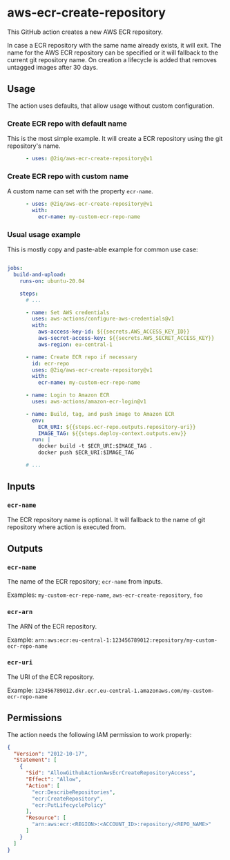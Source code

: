 # aws-ecr-create-repository

This GitHub action creates a new AWS ECR repository.

In case a ECR repository with the same name already exists, it will exit.
The name for the AWS ECR repository can be specified or it will fallback to the current git repository name.
On creation a lifecycle is added that removes untagged images after 30 days.

## Usage

The action uses defaults, that allow usage without custom configuration.

### Create ECR repo with default name

This is the most simple example.
It will create a ECR repository using the git repository's name.

```yaml
      - uses: @2iq/aws-ecr-create-repository@v1
```

### Create ECR repo with custom name

A custom name can set with the property `ecr-name`.

```yaml
      - uses: @2iq/aws-ecr-create-repository@v1
        with:
          ecr-name: my-custom-ecr-repo-name
```

### Usual usage example

This is mostly copy and paste-able example for common use case:

```yaml

jobs:
  build-and-upload:
    runs-on: ubuntu-20.04

    steps:
      # ...

      - name: Set AWS credentials
        uses: aws-actions/configure-aws-credentials@v1
        with:
          aws-access-key-id: ${{secrets.AWS_ACCESS_KEY_ID}}
          aws-secret-access-key: ${{secrets.AWS_SECRET_ACCESS_KEY}}
          aws-region: eu-central-1

      - name: Create ECR repo if necessary
        id: ecr-repo
        uses: @2iq/aws-ecr-create-repository@v1
        with:
          ecr-name: my-custom-ecr-repo-name

      - name: Login to Amazon ECR
        uses: aws-actions/amazon-ecr-login@v1

      - name: Build, tag, and push image to Amazon ECR
        env:
          ECR_URI: ${{steps.ecr-repo.outputs.repository-uri}}
          IMAGE_TAG: ${{steps.deploy-context.outputs.env}}
        run: |
          docker build -t $ECR_URI:$IMAGE_TAG .
          docker push $ECR_URI:$IMAGE_TAG

      # ...
```

## Inputs

### `ecr-name`

The ECR repository name is optional.
It will fallback to the name of git repository where action is executed from.

## Outputs

### `ecr-name`

The name of the ECR repository; `ecr-name` from inputs.

Examples: `my-custom-ecr-repo-name`, `aws-ecr-create-repository`, `foo`

### `ecr-arn`

The ARN of the ECR repository.

Example: `arn:aws:ecr:eu-central-1:123456789012:repository/my-custom-ecr-repo-name`

### `ecr-uri`

The URI of the ECR repository.

Example: `123456789012.dkr.ecr.eu-central-1.amazonaws.com/my-custom-ecr-repo-name`

## Permissions

The action needs the following IAM permission to work properly:

```json
{
  "Version": "2012-10-17",
  "Statement": [
    {
      "Sid": "AllowGithubActionAwsEcrCreateRepositoryAccess",
      "Effect": "Allow",
      "Action": [
        "ecr:DescribeRepositories",
        "ecr:CreateRepository",
        "ecr:PutLifecyclePolicy"
      ],
      "Resource": [
        "arn:aws:ecr:<REGION>:<ACCOUNT_ID>:repository/<REPO_NAME>"
      ]
    }
  ]
}
```
